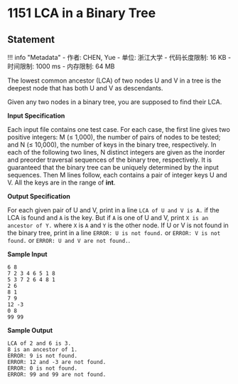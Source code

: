 
# 1151 LCA in a Binary Tree

## Statement

!!! info "Metadata"
    - 作者: CHEN, Yue
    - 单位: 浙江大学
    - 代码长度限制: 16 KB
    - 时间限制: 1000 ms
    - 内存限制: 64 MB

The lowest common ancestor (LCA) of two nodes U and V in a tree is the deepest node that has both U and V as descendants.

Given any two nodes in a binary tree, you are supposed to find their LCA.

**Input Specification**

Each input file contains one test case. For each case, the first line gives two positive integers: M ($\le$ 1,000), the number of pairs of nodes to be tested; and N ($\le$ 10,000), the number of keys in the binary tree, respectively. In each of the following two lines, N distinct integers are given as the inorder and preorder traversal sequences of the binary tree, respectively.  It is guaranteed that the binary tree can be uniquely determined by the input sequences.  Then M lines follow, each contains a pair of integer keys U and V. All the keys are in the range of **int**.

**Output Specification**

For each given pair of U and V, print in a line `LCA of U and V is A.` if the LCA is found and `A` is the key.  But if `A` is one of U and V, print `X is an ancestor of Y.` where `X` is `A` and `Y` is the other node.  If U or V is not found in the binary tree, print in a line `ERROR: U is not found.` or `ERROR: V is not found.` or `ERROR: U and V are not found.`.

**Sample Input**
```plaintext
6 8
7 2 3 4 6 5 1 8
5 3 7 2 6 4 8 1
2 6
8 1
7 9
12 -3
0 8
99 99
```

**Sample Output**
```plaintext
LCA of 2 and 6 is 3.
8 is an ancestor of 1.
ERROR: 9 is not found.
ERROR: 12 and -3 are not found.
ERROR: 0 is not found.
ERROR: 99 and 99 are not found.
```

